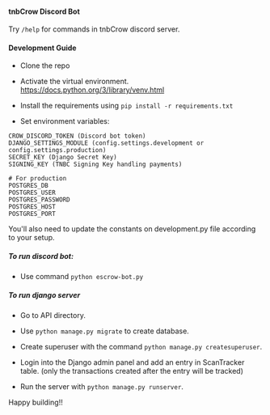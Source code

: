 #### tnbCrow Discord Bot

Try `/help` for commands in tnbCrow discord server.

#### Development Guide

- Clone the repo

- Activate the virtual environment. https://docs.python.org/3/library/venv.html

- Install the requirements using `pip install -r requirements.txt`

- Set environment variables:
```shell
CROW_DISCORD_TOKEN (Discord bot token)
DJANGO_SETTINGS_MODULE (config.settings.development or config.settings.production)
SECRET_KEY (Django Secret Key)
SIGNING_KEY (TNBC Signing Key handling payments)

# For production
POSTGRES_DB
POSTGRES_USER
POSTGRES_PASSWORD
POSTGRES_HOST
POSTGRES_PORT
```

You'll also need to update the constants on development.py file according to your setup.

##### To run discord bot:

- Use command `python escrow-bot.py`

##### To run django server

- Go to API directory.

- Use `python manage.py migrate` to create database.

- Create superuser with the command `python manage.py createsuperuser`.

- Login into the Django admin panel and add an entry in ScanTracker table. (only the transactions created after the entry will be tracked)

- Run the server with `python manage.py runserver`.

Happy building!!
